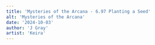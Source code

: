 ```yaml
---
title: 'Mysteries of the Arcana - 6.97 Planting a Seed'
alt: 'Mysteries of the Arcana'
date: '2024-10-03'
author: 'J Gray'
artist: 'Keira'
---
```

